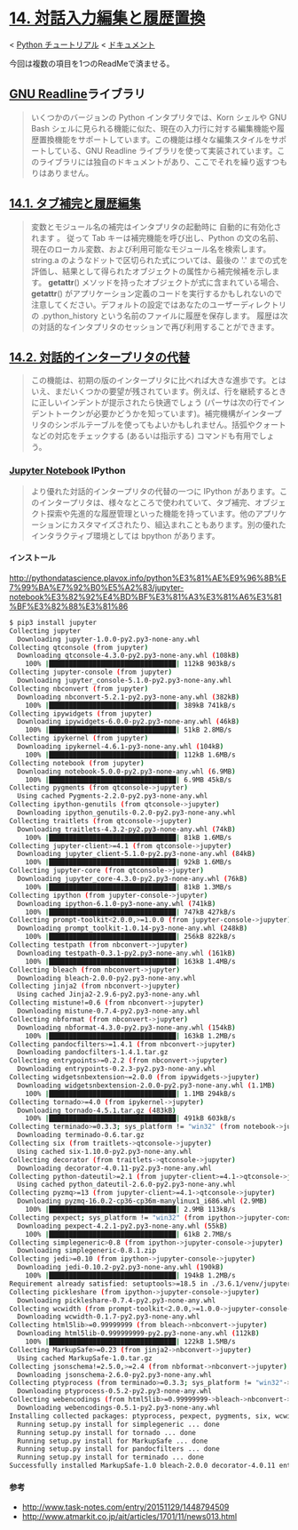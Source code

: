 # [14. 対話入力編集と履歴置換](https://docs.python.jp/3/tutorial/whatnow.html#what-now)

< [Python チュートリアル](https://docs.python.jp/3/tutorial/index.html) < [ドキュメント](https://docs.python.jp/3/index.html)

今回は複数の項目を1つのReadMeで済ませる。

## [GNU Readline](https://tiswww.case.edu/php/chet/readline/rltop.html)ライブラリ

> いくつかのバージョンの Python インタプリタでは、Korn シェルや GNU Bash シェルに見られる機能に似た、現在の入力行に対する編集機能や履歴置換機能をサポートしています。この機能は様々な編集スタイルをサポートしている、GNU Readline ライブラリを使って実装されています。このライブラリには独自のドキュメントがあり、ここでそれを繰り返すつもりはありません。

## [14.1. タブ補完と履歴編集](https://docs.python.jp/3/tutorial/interactive.html#tab-completion-and-history-editing)

> 変数とモジュール名の補完はインタプリタの起動時に 自動的に有効化されます 。 従って Tab キーは補完機能を呼び出し、Python の文の名前、現在のローカル変数、および利用可能なモジュール名を検索します。string.a のようなドットで区切られた式については、最後の '.' までの式を評価し、結果として得られたオブジェクトの属性から補完候補を示します。 __getattr__() メソッドを持ったオブジェクトが式に含まれている場合、 __getattr__() がアプリケーション定義のコードを実行するかもしれないので注意してください。デフォルトの設定ではあなたのユーザーディレクトリの .python_history という名前のファイルに履歴を保存します。 履歴は次の対話的なインタプリタのセッションで再び利用することができます。

## [14.2. 対話的インタープリタの代替](https://docs.python.jp/3/tutorial/interactive.html#alternatives-to-the-interactive-interpreter)

> この機能は、初期の版のインタープリタに比べれば大きな進歩です。とはいえ、まだいくつかの要望が残されています。例えば、行を継続するときに正しいインデントが提示されたら快適でしょう (パーサは次の行でインデントトークンが必要かどうかを知っています)。補完機構がインタープリタのシンボルテーブルを使ってもよいかもしれません。括弧やクォートなどの対応をチェックする (あるいは指示する) コマンドも有用でしょう。

### [Jupyter Notebook](https://jupyter.readthedocs.io/en/latest/install.html) IPython

> より優れた対話的インタープリタの代替の一つに IPython があります。このインタープリタは、様々なところで使われていて、タブ補完、オブジェクト探索や先進的な履歴管理といった機能を持っています。他のアプリケーションにカスタマイズされたり、組込まれこともあります。別の優れたインタラクティブ環境としては bpython があります。

#### インストール

http://pythondatascience.plavox.info/python%E3%81%AE%E9%96%8B%E7%99%BA%E7%92%B0%E5%A2%83/jupyter-notebook%E3%82%92%E4%BD%BF%E3%81%A3%E3%81%A6%E3%81%BF%E3%82%88%E3%81%86

```sh
$ pip3 install jupyter
Collecting jupyter
  Downloading jupyter-1.0.0-py2.py3-none-any.whl
Collecting qtconsole (from jupyter)
  Downloading qtconsole-4.3.0-py2.py3-none-any.whl (108kB)
    100% |████████████████████████████████| 112kB 903kB/s 
Collecting jupyter-console (from jupyter)
  Downloading jupyter_console-5.1.0-py2.py3-none-any.whl
Collecting nbconvert (from jupyter)
  Downloading nbconvert-5.2.1-py2.py3-none-any.whl (382kB)
    100% |████████████████████████████████| 389kB 741kB/s 
Collecting ipywidgets (from jupyter)
  Downloading ipywidgets-6.0.0-py2.py3-none-any.whl (46kB)
    100% |████████████████████████████████| 51kB 2.8MB/s 
Collecting ipykernel (from jupyter)
  Downloading ipykernel-4.6.1-py3-none-any.whl (104kB)
    100% |████████████████████████████████| 112kB 1.6MB/s 
Collecting notebook (from jupyter)
  Downloading notebook-5.0.0-py2.py3-none-any.whl (6.9MB)
    100% |████████████████████████████████| 6.9MB 45kB/s 
Collecting pygments (from qtconsole->jupyter)
  Using cached Pygments-2.2.0-py2.py3-none-any.whl
Collecting ipython-genutils (from qtconsole->jupyter)
  Downloading ipython_genutils-0.2.0-py2.py3-none-any.whl
Collecting traitlets (from qtconsole->jupyter)
  Downloading traitlets-4.3.2-py2.py3-none-any.whl (74kB)
    100% |████████████████████████████████| 81kB 1.6MB/s 
Collecting jupyter-client>=4.1 (from qtconsole->jupyter)
  Downloading jupyter_client-5.1.0-py2.py3-none-any.whl (84kB)
    100% |████████████████████████████████| 92kB 1.6MB/s 
Collecting jupyter-core (from qtconsole->jupyter)
  Downloading jupyter_core-4.3.0-py2.py3-none-any.whl (76kB)
    100% |████████████████████████████████| 81kB 1.3MB/s 
Collecting ipython (from jupyter-console->jupyter)
  Downloading ipython-6.1.0-py3-none-any.whl (741kB)
    100% |████████████████████████████████| 747kB 427kB/s 
Collecting prompt-toolkit<2.0.0,>=1.0.0 (from jupyter-console->jupyter)
  Downloading prompt_toolkit-1.0.14-py3-none-any.whl (248kB)
    100% |████████████████████████████████| 256kB 822kB/s 
Collecting testpath (from nbconvert->jupyter)
  Downloading testpath-0.3.1-py2.py3-none-any.whl (161kB)
    100% |████████████████████████████████| 163kB 1.4MB/s 
Collecting bleach (from nbconvert->jupyter)
  Downloading bleach-2.0.0-py2.py3-none-any.whl
Collecting jinja2 (from nbconvert->jupyter)
  Using cached Jinja2-2.9.6-py2.py3-none-any.whl
Collecting mistune!=0.6 (from nbconvert->jupyter)
  Downloading mistune-0.7.4-py2.py3-none-any.whl
Collecting nbformat (from nbconvert->jupyter)
  Downloading nbformat-4.3.0-py2.py3-none-any.whl (154kB)
    100% |████████████████████████████████| 163kB 1.2MB/s 
Collecting pandocfilters>=1.4.1 (from nbconvert->jupyter)
  Downloading pandocfilters-1.4.1.tar.gz
Collecting entrypoints>=0.2.2 (from nbconvert->jupyter)
  Downloading entrypoints-0.2.3-py2.py3-none-any.whl
Collecting widgetsnbextension~=2.0.0 (from ipywidgets->jupyter)
  Downloading widgetsnbextension-2.0.0-py2.py3-none-any.whl (1.1MB)
    100% |████████████████████████████████| 1.1MB 294kB/s 
Collecting tornado>=4.0 (from ipykernel->jupyter)
  Downloading tornado-4.5.1.tar.gz (483kB)
    100% |████████████████████████████████| 491kB 603kB/s 
Collecting terminado>=0.3.3; sys_platform != "win32" (from notebook->jupyter)
  Downloading terminado-0.6.tar.gz
Collecting six (from traitlets->qtconsole->jupyter)
  Using cached six-1.10.0-py2.py3-none-any.whl
Collecting decorator (from traitlets->qtconsole->jupyter)
  Downloading decorator-4.0.11-py2.py3-none-any.whl
Collecting python-dateutil>=2.1 (from jupyter-client>=4.1->qtconsole->jupyter)
  Using cached python_dateutil-2.6.0-py2.py3-none-any.whl
Collecting pyzmq>=13 (from jupyter-client>=4.1->qtconsole->jupyter)
  Downloading pyzmq-16.0.2-cp36-cp36m-manylinux1_i686.whl (2.9MB)
    100% |████████████████████████████████| 2.9MB 113kB/s 
Collecting pexpect; sys_platform != "win32" (from ipython->jupyter-console->jupyter)
  Downloading pexpect-4.2.1-py2.py3-none-any.whl (55kB)
    100% |████████████████████████████████| 61kB 2.7MB/s 
Collecting simplegeneric>0.8 (from ipython->jupyter-console->jupyter)
  Downloading simplegeneric-0.8.1.zip
Collecting jedi>=0.10 (from ipython->jupyter-console->jupyter)
  Downloading jedi-0.10.2-py2.py3-none-any.whl (190kB)
    100% |████████████████████████████████| 194kB 1.2MB/s 
Requirement already satisfied: setuptools>=18.5 in ./3.6.1/venv/jupyter/lib/python3.6/site-packages (from ipython->jupyter-console->jupyter)
Collecting pickleshare (from ipython->jupyter-console->jupyter)
  Downloading pickleshare-0.7.4-py2.py3-none-any.whl
Collecting wcwidth (from prompt-toolkit<2.0.0,>=1.0.0->jupyter-console->jupyter)
  Downloading wcwidth-0.1.7-py2.py3-none-any.whl
Collecting html5lib>=0.99999999 (from bleach->nbconvert->jupyter)
  Downloading html5lib-0.999999999-py2.py3-none-any.whl (112kB)
    100% |████████████████████████████████| 122kB 1.5MB/s 
Collecting MarkupSafe>=0.23 (from jinja2->nbconvert->jupyter)
  Using cached MarkupSafe-1.0.tar.gz
Collecting jsonschema!=2.5.0,>=2.4 (from nbformat->nbconvert->jupyter)
  Downloading jsonschema-2.6.0-py2.py3-none-any.whl
Collecting ptyprocess (from terminado>=0.3.3; sys_platform != "win32"->notebook->jupyter)
  Downloading ptyprocess-0.5.2-py2.py3-none-any.whl
Collecting webencodings (from html5lib>=0.99999999->bleach->nbconvert->jupyter)
  Downloading webencodings-0.5.1-py2.py3-none-any.whl
Installing collected packages: ptyprocess, pexpect, pygments, six, wcwidth, prompt-toolkit, simplegeneric, decorator, ipython-genutils, traitlets, jedi, pickleshare, ipython, python-dateutil, pyzmq, jupyter-core, jupyter-client, tornado, ipykernel, qtconsole, jupyter-console, testpath, webencodings, html5lib, bleach, MarkupSafe, jinja2, mistune, jsonschema, nbformat, pandocfilters, entrypoints, nbconvert, terminado, notebook, widgetsnbextension, ipywidgets, jupyter
  Running setup.py install for simplegeneric ... done
  Running setup.py install for tornado ... done
  Running setup.py install for MarkupSafe ... done
  Running setup.py install for pandocfilters ... done
  Running setup.py install for terminado ... done
Successfully installed MarkupSafe-1.0 bleach-2.0.0 decorator-4.0.11 entrypoints-0.2.3 html5lib-0.999999999 ipykernel-4.6.1 ipython-6.1.0 ipython-genutils-0.2.0 ipywidgets-6.0.0 jedi-0.10.2 jinja2-2.9.6 jsonschema-2.6.0 jupyter-1.0.0 jupyter-client-5.1.0 jupyter-console-5.1.0 jupyter-core-4.3.0 mistune-0.7.4 nbconvert-5.2.1 nbformat-4.3.0 notebook-5.0.0 pandocfilters-1.4.1 pexpect-4.2.1 pickleshare-0.7.4 prompt-toolkit-1.0.14 ptyprocess-0.5.2 pygments-2.2.0 python-dateutil-2.6.0 pyzmq-16.0.2 qtconsole-4.3.0 simplegeneric-0.8.1 six-1.10.0 terminado-0.6 testpath-0.3.1 tornado-4.5.1 traitlets-4.3.2 wcwidth-0.1.7 webencodings-0.5.1 widgetsnbextension-2.0.0
```

#### 参考

* http://www.task-notes.com/entry/20151129/1448794509
* http://www.atmarkit.co.jp/ait/articles/1701/11/news013.html

